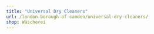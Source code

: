 ```yaml
---
title: "Universal Dry Cleaners"
url: /london-borough-of-camden/universal-dry-cleaners/
shop: Wäscherei
---
```

